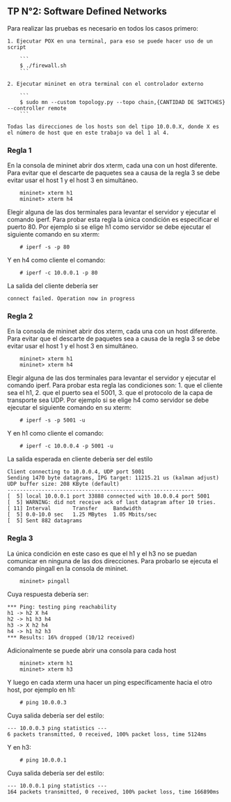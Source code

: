 ## TP N°2: Software Defined Networks

Para realizar las pruebas es necesario en todos los casos primero:

    1. Ejecutar POX en una terminal, para eso se puede hacer uso de un script
        
        ```
        $ ./firewall.sh
        ```

    2. Ejecutar mininet en otra terminal con el controlador externo

        ```
        $ sudo mn --custom topology.py --topo chain,{CANTIDAD DE SWITCHES} --controller remote
        ```

    Todas las direcciones de los hosts son del tipo 10.0.0.X, donde X es el número de host que en este trabajo va del 1 al 4.

### Regla 1

En la consola de mininet abrir dos xterm, cada una con un host diferente. Para evitar que el descarte de paquetes sea a causa de la regla 3 se debe evitar usar el host 1 y el host 3 en simultáneo.

```
    mininet> xterm h1
    mininet> xterm h4
```

Elegir alguna de las dos terminales para levantar el servidor y ejecutar el comando iperf. Para probar esta regla la única condición es especificar el puerto 80. Por ejemplo si se elige h1 como servidor se debe ejecutar el siguiente comando en su xterm:

```    
    # iperf -s -p 80
```

Y en h4 como cliente el comando:

```
    # iperf -c 10.0.0.1 -p 80
```

La salida del cliente debería ser 

```
connect failed. Operation now in progress
```

### Regla 2

En la consola de mininet abrir dos xterm, cada una con un host diferente. Para evitar que el descarte de paquetes sea a causa de la regla 3 se debe evitar usar el host 1 y el host 3 en simultáneo.

```
    mininet> xterm h1
    mininet> xterm h4
```

Elegir alguna de las dos terminales para levantar el servidor y ejecutar el comando iperf. Para probar esta regla las condiciones son: 1. que el cliente sea el h1, 2. que el puerto sea el 5001, 3. que el protocolo de la capa de transporte sea UDP. Por ejemplo si se elige h4 como servidor se debe ejecutar el siguiente comando en su xterm:

```    
    # iperf -s -p 5001 -u
```

Y en h1 como cliente el comando:

```
    # iperf -c 10.0.0.4 -p 5001 -u
```

La salida esperada en cliente debería ser del estilo

```
Client connecting to 10.0.0.4, UDP port 5001
Sending 1470 byte datagrams, IPG target: 11215.21 us (kalman adjust)
UDP buffer size: 208 KByte (default)
------------------------------------------------------------
[  5] local 10.0.0.1 port 33888 connected with 10.0.0.4 port 5001
[  5] WARNING: did not receive ack of last datagram after 10 tries.
[ 11] Interval       Transfer     Bandwidth
[  5] 0.0-10.0 sec   1.25 MBytes  1.05 Mbits/sec
[  5] Sent 882 datagrams
```


### Regla 3

La única condición en este caso es que el h1 y el h3 no se puedan comunicar en ninguna de las dos direcciones. Para probarlo se ejecuta el comando pingall en la consola de mininet.

```
    mininet> pingall
```

Cuya respuesta debería ser:

```
*** Ping: testing ping reachability
h1 -> h2 X h4 
h2 -> h1 h3 h4 
h3 -> X h2 h4 
h4 -> h1 h2 h3 
*** Results: 16% dropped (10/12 received)
```

Adicionalmente se puede abrir una consola para cada host

```
    mininet> xterm h1
    mininet> xterm h3
```

Y luego en cada xterm una hacer un ping específicamente hacia el otro host, por ejemplo en h1:

```
    # ping 10.0.0.3
```

Cuya salida debería ser del estilo:

```
--- 10.0.0.3 ping statistics ---
6 packets transmitted, 0 received, 100% packet loss, time 5124ms
```

Y en h3:

```
    # ping 10.0.0.1
```

Cuya salida debería ser del estilo:

```
--- 10.0.0.1 ping statistics ---
164 packets transmitted, 0 received, 100% packet loss, time 166890ms
```